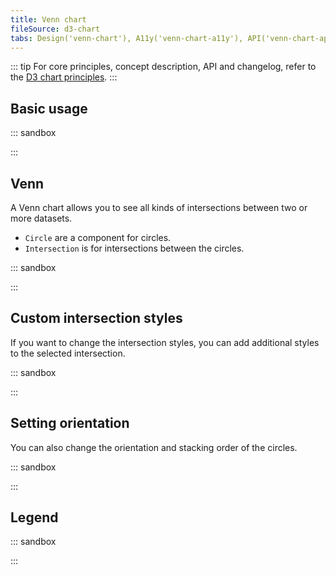 ```yaml
---
title: Venn chart
fileSource: d3-chart
tabs: Design('venn-chart'), A11y('venn-chart-a11y'), API('venn-chart-api'), Examples('venn-chart-d3-code'), Changelog('d3-chart-changelog')
---
```


::: tip
For core principles, concept description, API and changelog, refer to the [D3 chart principles](/data-display/d3-chart/d3-chart).
:::

## Basic usage

::: sandbox

<script lang="tsx">
import React from 'react';
import { Chart } from '@semcore/d3-chart';

const Demo = () => {
  return (
    <div style={{ width: '500px' }}>
      <Chart.Venn data={data} plotWidth={300} plotHeight={300} legendProps={legendProps} />
    </div>
  );
};

const data = {
  G: 200,
  F: 200,
  C: 500,
  U: 1,
  'G/F': 100,
  'G/C': 100,
  'F/C': 100,
  'G/F/C': 100, // intersection key must be `${key1}/${key2}/...`
};

const legendProps = {
  legendMap: {
    G: { label: 'Good' },
    F: { label: 'Fast' },
    C: { label: 'Clean' },
    U: { label: 'Uniq' },
  },
};
</script>

:::

## Venn

A Venn chart allows you to see all kinds of intersections between two or more datasets.

- `Circle` are a component for circles.
- `Intersection` is for intersections between the circles.

::: sandbox

<script lang="tsx">
import React from 'react';
import { Plot, Venn, colors } from '@semcore/ui/d3-chart';
import { Text } from '@semcore/ui/typography';

const data = {
  G: 200,
  F: 200,
  C: 500,
  U: 1,
  'G/F': 100,
  'G/C': 100,
  'F/C': 100,
  'G/F/C': 100,
};

const Demo = () => {
  return (
    <Plot height={300} width={400} data={data}>
      <Venn>
        <Venn.Circle dataKey='G' name='Good' />
        <Venn.Circle dataKey='F' name='Fast' />
        <Venn.Circle dataKey='C' name='Cheap' />
        <Venn.Circle dataKey='U' name='Unknown' />
        <Venn.Intersection dataKey='G/F' name='Good & Fast' />
        <Venn.Intersection dataKey='G/C' name='Good & Cheap' />
        <Venn.Intersection dataKey='F/C' name='Fast & Cheap' />
        <Venn.Intersection dataKey='G/F/C' name='Good & Fast & Cheap' />
      </Venn>
      <Venn.Tooltip>
        {({ name, dataKey }) => {
          return {
            children: (
              <>
                <Venn.Tooltip.Title>{name}</Venn.Tooltip.Title>
                <Text bold>{data[dataKey]}</Text>
              </>
            ),
          };
        }}
      </Venn.Tooltip>
    </Plot>
  );
};
</script>

:::

## Custom intersection styles

If you want to change the intersection styles, you can add additional styles to the selected intersection.

::: sandbox

<script lang="tsx">
import React from 'react';
import { Plot, Venn } from '@semcore/ui/d3-chart';

const Demo = () => {
  return (
    <Plot height={300} width={400} data={data}>
      <Venn>
        <Venn.Circle dataKey='G' name='G' />
        <Venn.Circle dataKey='F' name='F' />
        <Venn.Circle dataKey='C' name='C' />
        <Venn.Intersection dataKey='G/F' name='G/F' />
        <Venn.Intersection dataKey='G/C' name='G/C' />
        <Venn.Intersection dataKey='F/C' name='F/C' />
        <Venn.Intersection
          dataKey='G/F/C'
          name='G/F/C'
          style={{
            stroke: '#F00',
            fill: '#0F0',
            fillOpacity: 0.3,
          }}
        />
      </Venn>
    </Plot>
  );
};

const data = {
  G: 200,
  F: 200,
  C: 200,
  'G/F': 100,
  'G/C': 100,
  'F/C': 100,
  'G/F/C': 100,
};
</script>

:::

## Setting orientation

You can also change the orientation and stacking order of the circles.

::: sandbox

<script lang="tsx">
import React from 'react';
import Button from '@semcore/ui/button';
import { colors, Plot, Venn } from '@semcore/ui/d3-chart';
import { Flex } from '@semcore/ui/flex-box';

const orders = [
  (val1, val2) => val2.radius - val1.radius,
  (val1, val2) => val1.radius - val2.radius,
];

const orientations = [Math.PI / 2, Math.PI];

const Demo = () => {
  const [orientation, setOrientation] = React.useState(0);
  const [order, setOrder] = React.useState(0);

  return (
    <Flex alignItems='flex-start' direction='column'>
      <Plot height={300} width={400} data={data}>
        <Venn orientation={orientations[orientation]} orientationOrder={orders[order]}>
          <Venn.Circle dataKey='F' name='F' />
          <Venn.Circle dataKey='S' name='S' />
          <Venn.Intersection dataKey='F/S' name='F/S' />
        </Venn>
      </Plot>
      <Flex direction='row'>
        <Button onClick={() => setOrientation(Number(!orientation))} mr={2}>
          Change orientation
        </Button>
        <Button onClick={() => setOrder(Number(!order))}>Change order</Button>
      </Flex>
    </Flex>
  );
};

const data = {
  F: 5,
  S: 7,
  'F/S': 3,
};
</script>

:::

## Legend

::: sandbox

<script lang="tsx">
import React from 'react';
import { Plot, Venn, colors } from '@semcore/ui/d3-chart';
import { Text } from '@semcore/ui/typography';
import { ChartLegend } from '@semcore/d3-chart';

const data = {
  G: 200,
  F: 200,
  C: 500,
  U: 1,
  'G/F': 100,
  'G/C': 100,
  'F/C': 100,
  'G/F/C': 100,
};

const legendItems = [
  {
    id: 'G',
    label: 'Good',
    checked: true,
    color: 'chart-palette-order-1',
  },
  {
    id: 'F',
    label: 'Fast',
    checked: true,
    color: 'chart-palette-order-2',
  },
  {
    id: 'C',
    label: 'Cheap',
    checked: true,
    color: 'chart-palette-order-3',
  },
  {
    id: 'U',
    label: 'Unknown',
    checked: true,
    color: 'chart-palette-order-4',
  },
];

const Demo = () => {
  return (
    <>
      <ChartLegend items={legendItems} shape={'Line'} />
      <Plot height={300} width={400} data={data}>
        <Venn>
          <Venn.Circle dataKey='G' name='Good' />
          <Venn.Circle dataKey='F' name='Fast' color={colors['blue-03']} />
          <Venn.Circle dataKey='C' name='Cheap' color={colors['orange-04']} />
          <Venn.Circle dataKey='U' name='Unknown' color={colors['pink-03']} />
          <Venn.Intersection dataKey='G/F' name='Good & Fast' />
          <Venn.Intersection dataKey='G/C' name='Good & Cheap' />
          <Venn.Intersection dataKey='F/C' name='Fast & Cheap' />
          <Venn.Intersection dataKey='G/F/C' name='Good & Fast & Cheap' />
        </Venn>
        <Venn.Tooltip>
          {({ name, dataKey }) => {
            return {
              children: (
                <>
                  <Venn.Tooltip.Title>{name}</Venn.Tooltip.Title>
                  <Text bold>{data[dataKey]}</Text>
                </>
              ),
            };
          }}
        </Venn.Tooltip>
      </Plot>
    </>
  );
};
</script>

:::
